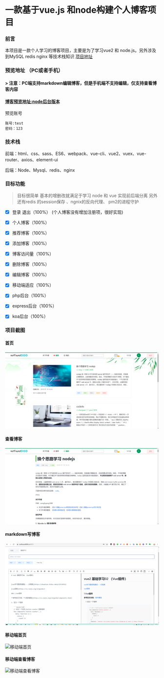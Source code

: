 # 一款基于vue.js 和node构建个人博客项目

### 前言

本项目是一款个人学习的博客项目，主要是为了学习vue2 和 node.js。另外涉及到MySQL redis nginx 等技术栈知识 [项目地址](https://github.com/HunterXing/404blog)

### 预览地址 （PC或者手机）
#### > 注意：PC端支持markdown编辑博客，但是手机端不支持编辑，仅支持查看博客内容

#### [博客预览地址:node后台版本](https://notfound404.cn:4431) 
预览账号
```
账号:test
密码：123
```
### 技术栈

前端：html、css、sass、ES6、webpack、vue-cli、vue2、vuex、vue-router、axios、element-ui

后端：Node、Mysql、redis、nginx


### 目标功能
> 目标很简单 基本的增删改就满足于学习 node 和 vue 实现前后端分离 另外还有redis 的session保存 、ngnix的反向代理、 pm2的进程守护
- [x] 登录 退出（100%） (个人博客没有增加注册项，很好实现)
- [x] 个人博客（100%）
- [x] 推荐博客（100%）
- [x] 添加博客（100%）
- [x] 博客访问量（100%）
- [x] 删除博客（100%）
- [x] 编辑博客（100%）
- [x] 移动端适应（100%）

- [x] php后台（100%）
- [x] express后台（100%）
- [x] koa后台（100%）


### 项目截图

#### 首页
![首页](https://raw.githubusercontent.com/HunterXing/resourse/master/images/20191020181055.png)

#### 查看博客
![查看博客](https://raw.githubusercontent.com/HunterXing/resourse/master/images/20191020181158.png)

#### markdown写博客
![markdown写博客](https://raw.githubusercontent.com/HunterXing/resourse/master/images/20191020181402.png)

#### 移动端首页
![移动端首页](https://upload-images.jianshu.io/upload_images/13711753-010be93c0ed7790f.png?imageMogr2/auto-orient/strip%7CimageView2/2/w/1240)

#### 移动端查看博客

![移动端查看博客](https://upload-images.jianshu.io/upload_images/13711753-01bce9fdbc25f9e2.png?imageMogr2/auto-orient/strip%7CimageView2/2/w/1240)


